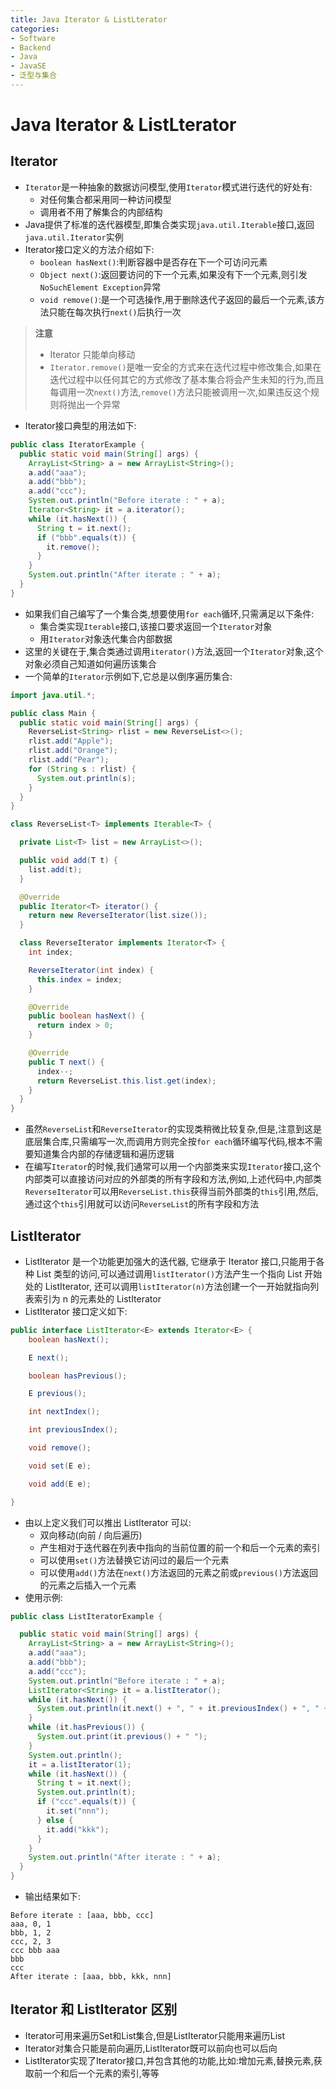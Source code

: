 ```yaml
---
title: Java Iterator & ListLterator
categories:
- Software
- Backend
- Java
- JavaSE
- 泛型与集合
---
```

# Java Iterator & ListLterator

## Iterator

- `Iterator`是一种抽象的数据访问模型,使用`Iterator`模式进行迭代的好处有:
  - 对任何集合都采用同一种访问模型
  - 调用者不用了解集合的内部结构
- Java提供了标准的迭代器模型,即集合类实现`java.util.Iterable`接口,返回`java.util.Iterator`实例
- Iterator接口定义的方法介绍如下:
  - `boolean hasNext()`:判断容器中是否存在下一个可访问元素
  - `Object next()`:返回要访问的下一个元素,如果没有下一个元素,则引发`NoSuchElement Exception`异常
  - `void remove()`:是一个可选操作,用于删除迭代子返回的最后一个元素,该方法只能在每次执行`next()`后执行一次

> **注意**
>
> - Iterator 只能单向移动
> - `Iterator.remove()`是唯一安全的方式来在迭代过程中修改集合,如果在迭代过程中以任何其它的方式修改了基本集合将会产生未知的行为,而且每调用一次`next()`方法,`remove()`方法只能被调用一次,如果违反这个规则将抛出一个异常

- Iterator接口典型的用法如下:

```java
public class IteratorExample {
  public static void main(String[] args) {
    ArrayList<String> a = new ArrayList<String>();
    a.add("aaa");
    a.add("bbb");
    a.add("ccc");
    System.out.println("Before iterate : " + a);
    Iterator<String> it = a.iterator();
    while (it.hasNext()) {
      String t = it.next();
      if ("bbb".equals(t)) {
        it.remove();
      }
    }
    System.out.println("After iterate : " + a);
  }
}
```

- 如果我们自己编写了一个集合类,想要使用`for each`循环,只需满足以下条件:
  - 集合类实现`Iterable`接口,该接口要求返回一个`Iterator`对象
  - 用`Iterator`对象迭代集合内部数据
- 这里的关键在于,集合类通过调用`iterator()`方法,返回一个`Iterator`对象,这个对象必须自己知道如何遍历该集合
- 一个简单的`Iterator`示例如下,它总是以倒序遍历集合:

```java
import java.util.*;

public class Main {
  public static void main(String[] args) {
    ReverseList<String> rlist = new ReverseList<>();
    rlist.add("Apple");
    rlist.add("Orange");
    rlist.add("Pear");
    for (String s : rlist) {
      System.out.println(s);
    }
  }
}

class ReverseList<T> implements Iterable<T> {

  private List<T> list = new ArrayList<>();

  public void add(T t) {
    list.add(t);
  }

  @Override
  public Iterator<T> iterator() {
    return new ReverseIterator(list.size());
  }

  class ReverseIterator implements Iterator<T> {
    int index;

    ReverseIterator(int index) {
      this.index = index;
    }

    @Override
    public boolean hasNext() {
      return index > 0;
    }

    @Override
    public T next() {
      index--;
      return ReverseList.this.list.get(index);
    }
  }
}
```

- 虽然`ReverseList`和`ReverseIterator`的实现类稍微比较复杂,但是,注意到这是底层集合库,只需编写一次,而调用方则完全按`for each`循环编写代码,根本不需要知道集合内部的存储逻辑和遍历逻辑
- 在编写`Iterator`的时候,我们通常可以用一个内部类来实现`Iterator`接口,这个内部类可以直接访问对应的外部类的所有字段和方法,例如,上述代码中,内部类`ReverseIterator`可以用`ReverseList.this`获得当前外部类的`this`引用,然后,通过这个`this`引用就可以访问`ReverseList`的所有字段和方法

## ListIterator

- ListIterator 是一个功能更加强大的迭代器, 它继承于 Iterator 接口,只能用于各种 List 类型的访问,可以通过调用`listIterator()`方法产生一个指向 List 开始处的 ListIterator, 还可以调用`listIterator(n)`方法创建一个一开始就指向列表索引为 n 的元素处的 ListIterator
- ListIterator 接口定义如下:

```java
public interface ListIterator<E> extends Iterator<E> {
    boolean hasNext();

    E next();

    boolean hasPrevious();

    E previous();

    int nextIndex();

    int previousIndex();

    void remove();

    void set(E e);

    void add(E e);

}
```

- 由以上定义我们可以推出 ListIterator 可以:
  - 双向移动(向前 / 向后遍历)
  - 产生相对于迭代器在列表中指向的当前位置的前一个和后一个元素的索引
  - 可以使用`set()`方法替换它访问过的最后一个元素
  - 可以使用`add()`方法在`next()`方法返回的元素之前或`previous()`方法返回的元素之后插入一个元素
- 使用示例:

```java
public class ListIteratorExample {

  public static void main(String[] args) {
    ArrayList<String> a = new ArrayList<String>();
    a.add("aaa");
    a.add("bbb");
    a.add("ccc");
    System.out.println("Before iterate : " + a);
    ListIterator<String> it = a.listIterator();
    while (it.hasNext()) {
      System.out.println(it.next() + ", " + it.previousIndex() + ", " + it.nextIndex());
    }
    while (it.hasPrevious()) {
      System.out.print(it.previous() + " ");
    }
    System.out.println();
    it = a.listIterator(1);
    while (it.hasNext()) {
      String t = it.next();
      System.out.println(t);
      if ("ccc".equals(t)) {
        it.set("nnn");
      } else {
        it.add("kkk");
      }
    }
    System.out.println("After iterate : " + a);
  }
}
```

- 输出结果如下:

```
Before iterate : [aaa, bbb, ccc]
aaa, 0, 1
bbb, 1, 2
ccc, 2, 3
ccc bbb aaa
bbb
ccc
After iterate : [aaa, bbb, kkk, nnn]
```

## Iterator 和 ListIterator 区别

- Iterator可用来遍历Set和List集合,但是ListIterator只能用来遍历List
- Iterator对集合只能是前向遍历,ListIterator既可以前向也可以后向
- ListIterator实现了Iterator接口,并包含其他的功能,比如:增加元素,替换元素,获取前一个和后一个元素的索引,等等